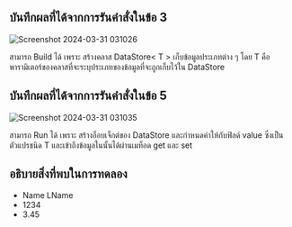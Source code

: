 ## บันทึกผลที่ได้จากการรันคำสั่งในข้อ 3

![Screenshot 2024-03-31 031026](https://github.com/ironmanwin1/03376836-OOP-2566-Lab-14/assets/144198724/999c36db-8fcf-4cf9-9eea-cfe5cfa348be)


สามารถ Build ได้ เพราะ สร้างคลาส DataStore< T > เก็บข้อมูลประเภทต่าง ๆ
 โดย T คือพารามิเตอร์ของคลาสที่จะระบุประเภทของข้อมูลที่จะถูกเก็บไว้ใน DataStore

## บันทึกผลที่ได้จากการรันคำสั่งในข้อ 5

![Screenshot 2024-03-31 031035](https://github.com/ironmanwin1/03376836-OOP-2566-Lab-14/assets/144198724/ee1048d6-eb08-461c-b09e-0c0b4dbd13b8)


สามารถ Run ได้ เพราะ สร้างอ็อบเจ็กต์ของ DataStore และกำหนดค่าให้กับฟิลด์ value ซึ่งเป็นตัวแปรชนิด T และเข้าถึงข้อมูลในนั้นได้ผ่านเมท็อด get และ set

## อธิบายสิ่งที่พบในการทดลอง

- Name LName
- 1234
- 3.45
